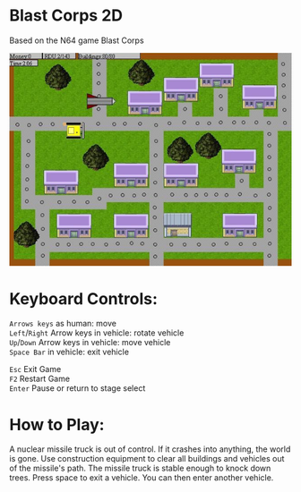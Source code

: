 # Blast Corps 2D

Based on the N64 game Blast Corps  

![Screenshot](https://github.com/timeblade0/blast_corps_2d/blob/main/screenshot.jpg)


# Keyboard Controls:  
`Arrows keys` as human:              move  
`Left`/`Right` Arrow keys in vehicle:  rotate vehicle  
`Up`/`Down` Arrow keys in vehicle:     move vehicle  
`Space Bar` in vehicle:              exit vehicle  

`Esc`                               Exit Game  
`F2`                                Restart Game  
`Enter`                             Pause or return to stage select  

# How to Play:  
A nuclear missile truck is out of control. If it crashes into anything, the world is gone.
Use construction equipment to clear all buildings and vehicles out of the missile's path. The missile truck is stable enough to knock down trees.
Press space to exit a vehicle. You can then enter another vehicle.
